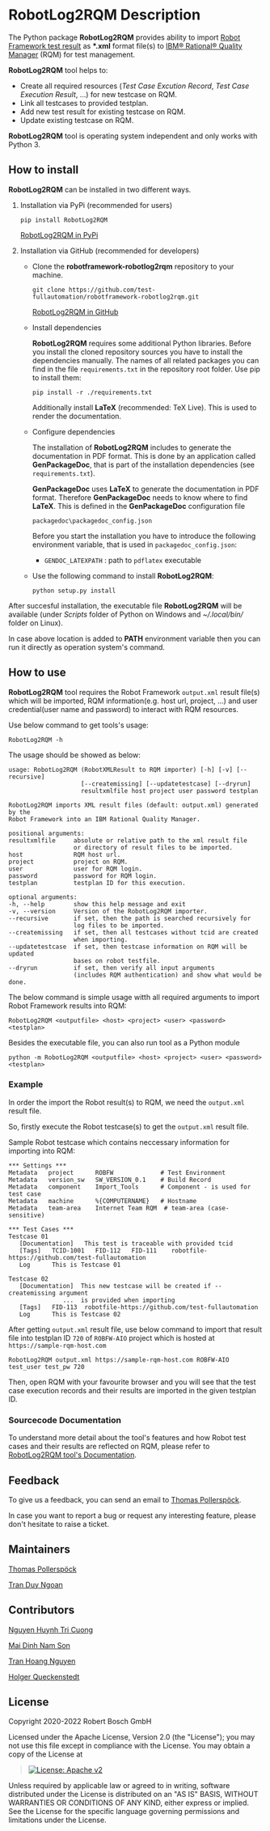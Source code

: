 # RobotLog2RQM Description

The Python package **RobotLog2RQM** provides ability to import [Robot
Framework test
result](https://robotframework.org/robotframework/latest/RobotFrameworkUserGuide.html#output-file)
as **\*.xml** format file(s) to [IBM® Rational® Quality
Manager](https://www.ibm.com/support/knowledgecenter/SSYMRC_6.0.2/com.ibm.rational.test.qm.doc/topics/c_qm_overview.html)
(RQM) for test management.

**RobotLog2RQM** tool helps to:

-   Create all required resources (*Test Case Excution Record*, *Test
    Case Execution Result*, \...) for new testcase on RQM.
-   Link all testcases to provided testplan.
-   Add new test result for existing testcase on RQM.
-   Update existing testcase on RQM.

**RobotLog2RQM** tool is operating system independent and only works
with Python 3.

## How to install

**RobotLog2RQM** can be installed in two different ways.

1.  Installation via PyPi (recommended for users)

    ``` 
    pip install RobotLog2RQM
    ```

    [RobotLog2RQM in
    PyPi](https://pypi.org/project/robotframework-robotlog2rqm/)

2.  Installation via GitHub (recommended for developers)

    -   Clone the **robotframework-robotlog2rqm** repository to your
        machine.

        ``` 
        git clone https://github.com/test-fullautomation/robotframework-robotlog2rqm.git
        ```

        [RobotLog2RQM in
        GitHub](https://github.com/test-fullautomation/robotframework-robotlog2rqm)

    -   Install dependencies

        **RobotLog2RQM** requires some additional Python libraries.
        Before you install the cloned repository sources you have to
        install the dependencies manually. The names of all related
        packages you can find in the file `requirements.txt` in the
        repository root folder. Use pip to install them:

        ``` 
        pip install -r ./requirements.txt
        ```

        Additionally install **LaTeX** (recommended: TeX Live). This is
        used to render the documentation.

    -   Configure dependencies

        The installation of **RobotLog2RQM** includes to generate the
        documentation in PDF format. This is done by an application
        called **GenPackageDoc**, that is part of the installation
        dependencies (see `requirements.txt`).

        **GenPackageDoc** uses **LaTeX** to generate the documentation
        in PDF format. Therefore **GenPackageDoc** needs to know where
        to find **LaTeX**. This is defined in the **GenPackageDoc**
        configuration file

        ``` 
        packagedoc\packagedoc_config.json
        ```

        Before you start the installation you have to introduce the
        following environment variable, that is used in
        `packagedoc_config.json`:

        -   `GENDOC_LATEXPATH` : path to `pdflatex` executable

    -   Use the following command to install **RobotLog2RQM**:

        ``` 
        python setup.py install
        ```

After succesful installation, the executable file **RobotLog2RQM** will
be available (under *Scripts* folder of Python on Windows and
*\~/.local/bin/* folder on Linux).

In case above location is added to **PATH** environment variable then
you can run it directly as operation system\'s command.

## How to use

**RobotLog2RQM** tool requires the Robot Framework `output.xml` result
file(s) which will be imported, RQM information(e.g. host url, project,
\...) and user credential(user name and password) to interact with RQM
resources.

Use below command to get tools\'s usage:

    RobotLog2RQM -h

The usage should be showed as below:

    usage: RobotLog2RQM (RobotXMLResult to RQM importer) [-h] [-v] [--recursive] 
                        [--createmissing] [--updatetestcase] [--dryrun] 
                        resultxmlfile host project user password testplan

    RobotLog2RQM imports XML result files (default: output.xml) generated by the 
    Robot Framework into an IBM Rational Quality Manager.

    positional arguments:
    resultxmlfile     absolute or relative path to the xml result file 
                      or directory of result files to be imported.
    host              RQM host url.
    project           project on RQM.
    user              user for RQM login.
    password          password for RQM login.
    testplan          testplan ID for this execution.

    optional arguments:
    -h, --help        show this help message and exit
    -v, --version     Version of the RobotLog2RQM importer.
    --recursive       if set, then the path is searched recursively for 
                      log files to be imported.
    --createmissing   if set, then all testcases without tcid are created 
                      when importing.
    --updatetestcase  if set, then testcase information on RQM will be updated 
                      bases on robot testfile.
    --dryrun          if set, then verify all input arguments 
                      (includes RQM authentication) and show what would be done.

The below command is simple usage witth all required arguments to import
Robot Framework results into RQM:

    RobotLog2RQM <outputfile> <host> <project> <user> <password> <testplan>

Besides the executable file, you can also run tool as a Python module

    python -m RobotLog2RQM <outputfile> <host> <project> <user> <password> <testplan>

### Example

In order the import the Robot result(s) to RQM, we need the `output.xml`
result file.

So, firstly execute the Robot testcase(s) to get the `output.xml` result
file.

Sample Robot testcase which contains neccessary information for
importing into RQM:

    *** Settings ***
    Metadata   project      ROBFW             # Test Environment
    Metadata   version_sw   SW_VERSION_0.1    # Build Record
    Metadata   component    Import_Tools      # Component - is used for test case
    Metadata   machine      %{COMPUTERNAME}   # Hostname
    Metadata   team-area    Internet Team RQM  # team-area (case-sensitive)

    *** Test Cases ***
    Testcase 01
       [Documentation]   This test is traceable with provided tcid  
       [Tags]   TCID-1001   FID-112   FID-111    robotfile-https://github.com/test-fullautomation
       Log      This is Testcase 01

    Testcase 02
       [Documentation]  This new testcase will be created if --createmissing argument 
                   ...  is provided when importing
       [Tags]   FID-113  robotfile-https://github.com/test-fullautomation
       Log      This is Testcase 02

After getting `output.xml` result file, use below command to import that
result file into testplan ID `720` of `ROBFW-AIO` project which is
hosted at `https://sample-rqm-host.com`

    RobotLog2RQM output.xml https://sample-rqm-host.com ROBFW-AIO test_user test_pw 720

Then, open RQM with your favourite browser and you will see that the
test case execution records and their results are imported in the given
testplan ID.

### Sourcecode Documentation

To understand more detail about the tool\'s features and how Robot test
cases and their results are reflected on RQM, please refer to
[RobotLog2RQM tool's
Documentation](https://github.com/test-fullautomation/robotframework-robotlog2rqm/blob/develop/RobotLog2RQM/RobotLog2RQM.pdf).

## Feedback

To give us a feedback, you can send an email to [Thomas
Pollerspöck](mailto:Thomas.Pollerspoeck@de.bosch.com).

In case you want to report a bug or request any interesting feature,
please don\'t hesitate to raise a ticket.

## Maintainers

[Thomas Pollerspöck](mailto:Thomas.Pollerspoeck@de.bosch.com)

[Tran Duy Ngoan](mailto:Ngoan.TranDuy@vn.bosch.com)

## Contributors

[Nguyen Huynh Tri Cuong](mailto:Cuong.NguyenHuynhTri@vn.bosch.com)

[Mai Dinh Nam Son](mailto:Son.MaiDinhNam@vn.bosch.com)

[Tran Hoang Nguyen](mailto:Nguyen.TranHoang@vn.bosch.com)

[Holger Queckenstedt](mailto:Holger.Queckenstedt@de.bosch.com)

## License

Copyright 2020-2022 Robert Bosch GmbH

Licensed under the Apache License, Version 2.0 (the \"License\"); you
may not use this file except in compliance with the License. You may
obtain a copy of the License at

> [![License: Apache
> v2](https://img.shields.io/pypi/l/robotframework.svg)](http://www.apache.org/licenses/LICENSE-2.0.html)

Unless required by applicable law or agreed to in writing, software
distributed under the License is distributed on an \"AS IS\" BASIS,
WITHOUT WARRANTIES OR CONDITIONS OF ANY KIND, either express or implied.
See the License for the specific language governing permissions and
limitations under the License.

